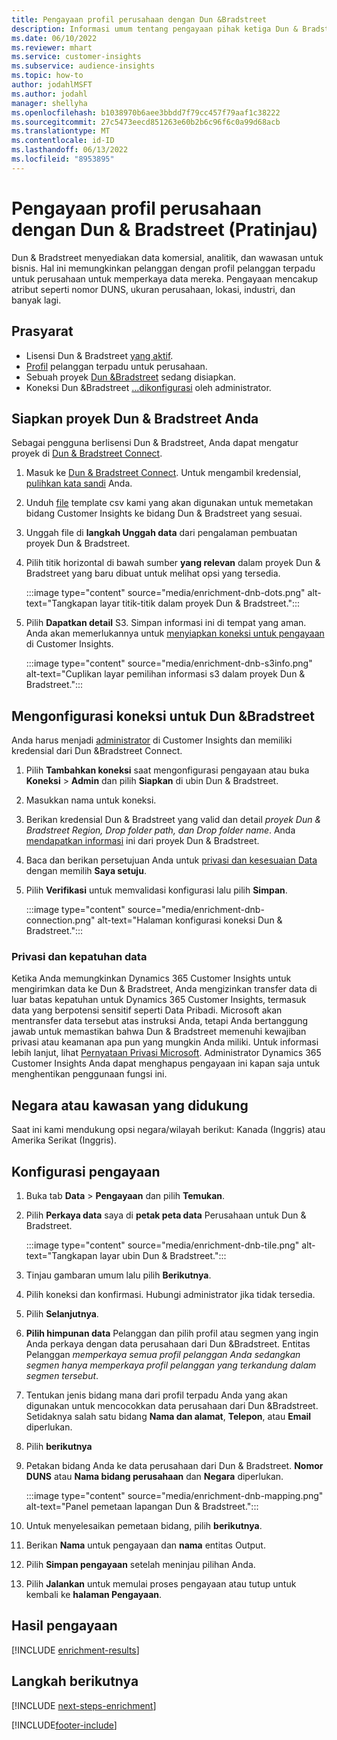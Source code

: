 ```yaml
---
title: Pengayaan profil perusahaan dengan Dun &Bradstreet
description: Informasi umum tentang pengayaan pihak ketiga Dun & Bradstreet.
ms.date: 06/10/2022
ms.reviewer: mhart
ms.service: customer-insights
ms.subservice: audience-insights
ms.topic: how-to
author: jodahlMSFT
ms.author: jodahl
manager: shellyha
ms.openlocfilehash: b1038970b6aee3bbdd7f79cc457f79aaf1c38222
ms.sourcegitcommit: 27c5473eecd851263e60b2b6c96f6c0a99d68acb
ms.translationtype: MT
ms.contentlocale: id-ID
ms.lasthandoff: 06/13/2022
ms.locfileid: "8953895"
---
```

# <a name="enrichment-of-company-profiles-with-dun--bradstreet-preview"></a>Pengayaan profil perusahaan dengan Dun & Bradstreet (Pratinjau)

Dun & Bradstreet menyediakan data komersial, analitik, dan wawasan untuk bisnis. Hal ini memungkinkan pelanggan dengan profil pelanggan terpadu untuk perusahaan untuk memperkaya data mereka. Pengayaan mencakup atribut seperti nomor DUNS, ukuran perusahaan, lokasi, industri, dan banyak lagi.

## <a name="prerequisites"></a>Prasyarat

- Lisensi Dun & Bradstreet [yang aktif](https://www.dnb.com/marketing/media/give-your-data-a-boost.html?source=microsoft_audience_insights).
- [Profil](customer-profiles.md) pelanggan terpadu untuk perusahaan.
- Sebuah proyek [Dun &Bradstreet](#set-up-your-dun--bradstreet-project) sedang disiapkan.
- Koneksi Dun &Bradstreet [...](connections.md)[dikonfigurasi](#configure-a-connection-for-dun--bradstreet) oleh administrator.

## <a name="set-up-your-dun--bradstreet-project"></a>Siapkan proyek Dun & Bradstreet Anda

Sebagai pengguna berlisensi Dun & Bradstreet, Anda dapat mengatur proyek di [Dun & Bradstreet Connect](https://connect.dnb.com?lead_source=microsoft_audienceinsights).

1. Masuk ke [Dun & Bradstreet Connect](https://connect.dnb.com?lead_source=microsoft_audienceinsights). Untuk mengambil kredensial, [pulihkan kata sandi](https://sso.dnb.com/signin/forgot-password?lead_source=microsoft_audienceinsights) Anda.

1. Unduh [file](https://c360devenrichment.blob.core.windows.net/mapping/DnBCIdatamapping.csv) template csv kami yang akan digunakan untuk memetakan bidang Customer Insights ke bidang Dun & Bradstreet yang sesuai.

1. Unggah file di **langkah Unggah data** dari pengalaman pembuatan proyek Dun & Bradstreet.

1. Pilih titik horizontal di bawah sumber **yang relevan** dalam proyek Dun & Bradstreet yang baru dibuat untuk melihat opsi yang tersedia.

   :::image type="content" source="media/enrichment-dnb-dots.png" alt-text="Tangkapan layar titik-titik dalam proyek Dun & Bradstreet.":::

1. Pilih **Dapatkan detail** S3. Simpan informasi ini di tempat yang aman. Anda akan memerlukannya untuk [menyiapkan koneksi untuk pengayaan](#configure-a-connection-for-dun--bradstreet) di Customer Insights.

   :::image type="content" source="media/enrichment-dnb-s3info.png" alt-text="Cuplikan layar pemilihan informasi s3 dalam proyek Dun & Bradstreet.":::

## <a name="configure-a-connection-for-dun--bradstreet"></a>Mengonfigurasi koneksi untuk Dun &Bradstreet

Anda harus menjadi [administrator](permissions.md#admin) di Customer Insights dan memiliki kredensial dari Dun &Bradstreet Connect.

1. Pilih **Tambahkan koneksi** saat mengonfigurasi pengayaan atau buka **Koneksi** > **Admin** dan pilih **Siapkan** di ubin Dun & Bradstreet.

1. Masukkan nama untuk koneksi.

1. Berikan kredensial Dun & Bradstreet yang valid dan detail *proyek Dun & Bradstreet Region, Drop folder path, dan Drop folder name*. Anda [mendapatkan informasi](#set-up-your-dun--bradstreet-project) ini dari proyek Dun & Bradstreet.

1. Baca dan berikan persetujuan Anda untuk [privasi dan kesesuaian Data](#data-privacy-and-compliance) dengan memilih **Saya setuju**.

1. Pilih **Verifikasi** untuk memvalidasi konfigurasi lalu pilih **Simpan**.

   :::image type="content" source="media/enrichment-dnb-connection.png" alt-text="Halaman konfigurasi koneksi Dun & Bradstreet.":::

### <a name="data-privacy-and-compliance"></a>Privasi dan kepatuhan data

Ketika Anda memungkinkan Dynamics 365 Customer Insights untuk mengirimkan data ke Dun & Bradstreet, Anda mengizinkan transfer data di luar batas kepatuhan untuk Dynamics 365 Customer Insights, termasuk data yang berpotensi sensitif seperti Data Pribadi. Microsoft akan mentransfer data tersebut atas instruksi Anda, tetapi Anda bertanggung jawab untuk memastikan bahwa Dun & Bradstreet memenuhi kewajiban privasi atau keamanan apa pun yang mungkin Anda miliki. Untuk informasi lebih lanjut, lihat [Pernyataan Privasi Microsoft](https://go.microsoft.com/fwlink/?linkid=396732).
Administrator Dynamics 365 Customer Insights Anda dapat menghapus pengayaan ini kapan saja untuk menghentikan penggunaan fungsi ini.

## <a name="supported-countries-or-regions"></a>Negara atau kawasan yang didukung

Saat ini kami mendukung opsi negara/wilayah berikut: Kanada (Inggris) atau Amerika Serikat (Inggris).

## <a name="configure-the-enrichment"></a>Konfigurasi pengayaan

1. Buka tab **Data** > **Pengayaan** dan pilih **Temukan**.

1. Pilih **Perkaya data** saya di **petak peta data** Perusahaan untuk Dun & Bradstreet.

   :::image type="content" source="media/enrichment-dnb-tile.png" alt-text="Tangkapan layar ubin Dun & Bradstreet.":::

1. Tinjau gambaran umum lalu pilih **Berikutnya**.

1. Pilih koneksi dan konfirmasi. Hubungi administrator jika tidak tersedia.

1. Pilih **Selanjutnya**.

1. **Pilih himpunan data** Pelanggan dan pilih profil atau segmen yang ingin Anda perkaya dengan data perusahaan dari Dun &Bradstreet. Entitas Pelanggan *memperkaya semua profil pelanggan Anda sedangkan segmen hanya memperkaya profil pelanggan yang terkandung dalam segmen tersebut*.

1. Tentukan jenis bidang mana dari profil terpadu Anda yang akan digunakan untuk mencocokkan data perusahaan dari Dun &Bradstreet. Setidaknya salah satu bidang **Nama dan alamat**, **Telepon**, atau **Email** diperlukan.

1. Pilih **berikutnya**

1. Petakan bidang Anda ke data perusahaan dari Dun & Bradstreet. **Nomor DUNS** atau **Nama bidang perusahaan** dan **Negara** diperlukan.

      :::image type="content" source="media/enrichment-dnb-mapping.png" alt-text="Panel pemetaan lapangan Dun & Bradstreet.":::

1. Untuk menyelesaikan pemetaan bidang, pilih **berikutnya**.

1. Berikan **Nama** untuk pengayaan dan **nama** entitas Output.

1. Pilih **Simpan pengayaan** setelah meninjau pilihan Anda.

1. Pilih **Jalankan** untuk memulai proses pengayaan atau tutup untuk kembali ke **halaman Pengayaan**.

## <a name="enrichment-results"></a>Hasil pengayaan

[!INCLUDE [enrichment-results](includes/enrichment-results.md)]

## <a name="next-steps"></a>Langkah berikutnya

[!INCLUDE [next-steps-enrichment](includes/next-steps-enrichment.md)]

[!INCLUDE[footer-include](includes/footer-banner.md)]
